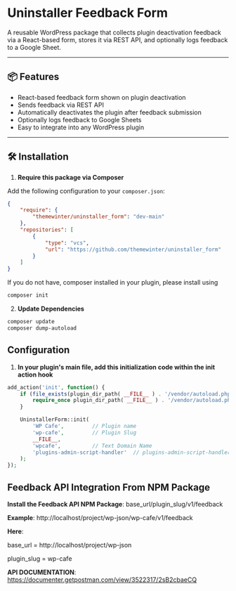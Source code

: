 # Uninstaller Feedback Form

A reusable WordPress package that collects plugin deactivation feedback via a React-based form, stores it via REST API, and optionally logs feedback to a Google Sheet.

---

## 📦 Features

- React-based feedback form shown on plugin deactivation
- Sends feedback via REST API
- Automatically deactivates the plugin after feedback submission
- Optionally logs feedback to Google Sheets
- Easy to integrate into any WordPress plugin

---

## 🛠 Installation

1. **Require this package via Composer**

Add the following configuration to your `composer.json`:

```json
{
    "require": {
        "themewinter/uninstaller_form": "dev-main"
    },
    "repositories": [
        {
            "type": "vcs",
            "url": "https://github.com/themewinter/uninstaller_form"
        }
    ]
}
```
If you do not have, composer installed in your plugin, please install using 

```bash
composer init
```

2. **Update Dependencies**

```bash
composer update
composer dump-autoload
```


## Configuration

1. **In your plugin's main file, add this initialization code within the init action hook**

```php
add_action('init', function() {
    if (file_exists(plugin_dir_path( __FILE__ ) . '/vendor/autoload.php')) {
        require_once plugin_dir_path( __FILE__ ) . '/vendor/autoload.php';
    }

    UninstallerForm::init(
        'WP Cafe',         // Plugin name
        'wp-cafe',         // Plugin Slug
        __FILE__,          
        'wpcafe',          // Text Domain Name
        'plugins-admin-script-handler'  // plugins-admin-script-handler
    );
});
```

## Feedback API Integration From NPM Package

**Install the Feedback API NPM Package**:  base_url/plugin_slug/v1/feedback

**Example**: http://localhost/project/wp-json/wp-cafe/v1/feedback

**Here**: 

base_url = http://localhost/project/wp-json

plugin_slug = wp-cafe

**API DOCUMENTATION**: https://documenter.getpostman.com/view/3522317/2sB2cbaeCQ
